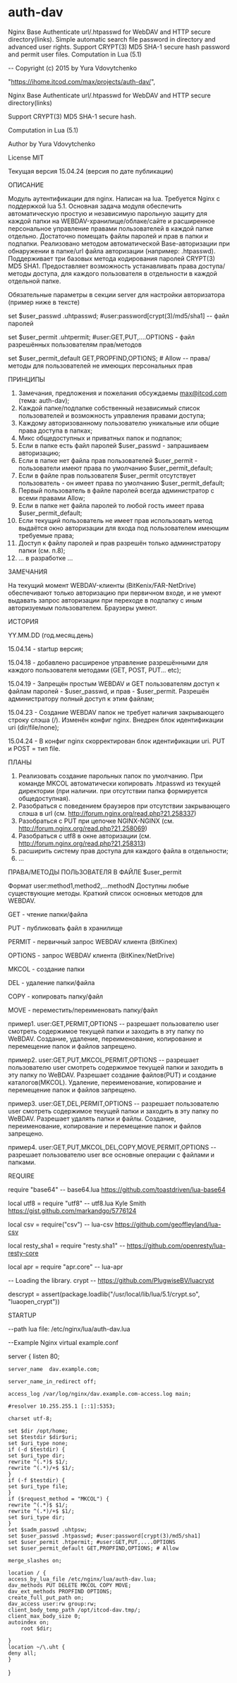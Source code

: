 # auth-dav
Nginx Base Authenticate url/.htpasswd for WebDAV and HTTP secure directory(links). Simple automatic search file password in directory and advanced user rights. Support CRYPT(3) MD5 SHA-1 secure hash password and permit user files. Computation in Lua (5.1)

-- Copyright (c) 2015 by Yura Vdovytchenko

"https://ihome.itcod.com/max/projects/auth-dav/",

Nginx Base Authenticate url/.htpasswd for WebDAV and HTTP secure directory(links)

Support CRYPT(3) MD5 SHA-1 secure hash.

Сomputation in Lua (5.1)

Author by Yura Vdovytchenko

License MIT

Текущая версия 15.04.24 (версия по дате публикации)

ОПИСАНИЕ

Модуль аутентификации для nginx. Написан на lua. Требуется Nginx с поддержкой lua 5.1. 
Основная задача модуля обеспечить автоматическую простую и независимую парольную защиту для каждой папки на  WEBDAV-хранилище/облаке/сайте и расширенное персональное управление правами пользователей в каждой папке отдельно. Достаточно помещать файлы паролей и прав в папки и подпапки. Реализовано методом автоматической Base-авторизации при обнаружении в папке/url файла авторизации (например: .htpasswd). Поддерживает три базовых метода кодирования паролей CRYPT(3) MD5 SHA1. Предоставляет возможность устанавливать права доступа/методы доступа, для каждого пользователя в отдельности в каждой отдельной папке.

Обязательные параметры в секции server для настройки авторизатора (пример ниже в тексте)

set $user_passwd .uhtpasswd; #user:password[crypt(3)/md5/sha1] -- файл паролей

set $user_permit .uhtpermit; #user:GET,PUT,....OPTIONS - файл разрешённых пользователям прав/методов

set $user_permit_default GET,PROPFIND,OPTIONS; # Allow -- права/методы для пользователей не имеющих персональных прав

ПРИНЦИПЫ

1. Замечания, предложения и пожелания обсуждаемы max@itcod.com (тема: auth-dav);
2. Каждой папке/подпапке собственный независимый список пользователей и возможность управления правами доступа;
3. Каждому авторизованному пользователю уникальные или общие права доступа в папках;
4. Микс общедоступных и приватных папок и подпапок;
5. Если в папке есть файл паролей $user_passwd - запрашиваем авторизацию;
6. Если в папке нет файла прав пользователей $user_permit - пользователи имеют права по умолчанию $user_permit_default;
7. Если в файле прав пользователя $user_permit отсутствует пользователь - он имеет права по умолчанию $user_permit_default;
8. Первый пользователь в файле паролей всегда администратор с всеми правами Allow;
9. Если в папке нет файла паролей то любой гость имеет права $user_permit_default;
10. Если текущий пользователь не имеет прав использовать метод выдаётся окно авторизации для входа под пользователем имеющим требуемые права;
11. Доступ к файлу паролей и прав разрешён только администратору папки (см. п.8);
12. ... в разработке ...

ЗАМЕЧАНИЯ

На текущий момент WEBDAV-клиенты (BitKenix/FAR-NetDrive) обеспечивают только авторизацию при первичном входе, и не умеют выдавать запрос авторизации при переходе в подпапку с иным авторизуемым пользователем. Браузеры умеют.

ИСТОРИЯ

YY.MM.DD (год.месяц.день)

15.04.14 - startup версия;

15.04.18 - добавлено расширеное управление разрешёнными для каждого пользователя методами (GET, POST, PUT... etc);

15.04.19 - Запрещён простым WEBDAV и GET пользователям доступ к файлам паролей - $user_passwd, и прав - $user_permit. Разрешён администратору полный доступ к этим файлам;

15.04.23 - Создание WEBDAV папок не требует наличия закрывающего строку слэша (/). Изменён конфиг nginx. Внедрен блок идентификации uri (dir/file/none);

15.04.24 - В конфиг nginx скорректирован блок идентификации uri. PUT и POST = тип file.

ПЛАНЫ

1. Реализовать создание парольных папок по умолчанию. При команде MKCOL автоматически копировать .htpasswd из текущей директории (при наличии. при отсутствии папка формируется общедоступная).
2. Разобраться с поведением браузеров при отсутствии закрывающего слэша в url (см. http://forum.nginx.org/read.php?21,258337)
3. Разобраться с PUT при цепочке NGINX-NGINX (см. http://forum.nginx.org/read.php?21,258069)
4. Разобраться с utf8 в окне авторизации (см. http://forum.nginx.org/read.php?21,258313)
5. расширить систему прав доступа для каждого файла в отдельности;
6. ...

ПРАВА/МЕТОДЫ ПОЛЬЗОВАТЕЛЯ В ФАЙЛЕ $user_permit 

Формат user:method1,method2,...methodN
Доступны любые существующие методы. Краткий список основных методов для WEBDAV.

GET - чтение папки/файла

PUT - публиковать файл в хранилище

PERMIT - первичный запрос WEBDAV клиента (BitKinex)

OPTIONS - запрос WEBDAV клиента (BitKinex/NetDrive)

MKCOL - создание папки

DEL - удаление папки/файла

COPY - копировать папку/файл

MOVE - переместить/переименовать папку/файл

пример1. user:GET,PERMIT,OPTIONS -- разрешает пользователю user смотреть содержимое текущей папки и заходить в эту папку по WeBDAV. Создание, удаление, переименование, копирование и перемещение папок и файлов запрещено.

пример2. user:GET,PUT,MKCOL,PERMIT,OPTIONS -- разрешает пользователю user смотреть содержимое текущей папки и заходить в эту папку по WeBDAV. Разрешает создание файлов(PUT) и создание каталогов(MKCOL). Удаление, переименование, копирование и перемещение папок и файлов запрещено.

пример3. user:GET,DEL,PERMIT,OPTIONS -- разрешает пользователю user смотреть содержимое текущей папки и заходить в эту папку по WeBDAV. Разрешает удалять папки и файлы. Создание, переименование, копирование и перемещение папок и файлов запрещено.

пример4. user:GET,PUT,MKCOL,DEL,COPY,MOVE,PERMIT,OPTIONS -- разрешает пользователю user все основные операции с файлами и папками.

REQUIRE

require "base64" -- base64.lua https://github.com/toastdriven/lua-base64

local utf8 = require "utf8" -- utf8.lua Kyle Smith https://gist.github.com/markandgo/5776124

local csv = require("csv") -- lua-csv https://github.com/geoffleyland/lua-csv

local resty_sha1 = require "resty.sha1" -- https://github.com/openresty/lua-resty-core

local apr = require "apr.core" -- lua-apr

-- Loading the library. crypt -- https://github.com/PlugwiseBV/luacrypt

descrypt = assert(package.loadlib("/usr/local/lib/lua/5.1/crypt.so", "luaopen_crypt"))


STARTUP

--path lua file: /etc/nginx/lua/auth-dav.lua

--Example Nginx virtual example.conf

server {
    listen       80;

    server_name  dav.example.com;

    server_name_in_redirect	off;

    access_log /var/log/nginx/dav.example.com-access.log main;

    #resolver 10.255.255.1 [::1]:5353;

    charset utf-8;
    
    set $dir /opt/home;
    set $testdir $dir$uri;
    set $uri_type none;
    if (-d $testdir) {
	set $uri_type dir;
	rewrite ^(.*)$ $1/;
	rewrite ^(.*)/+$ $1/;
    }
    if (-f $testdir) {
	set $uri_type file;
    }
    if ($request_method = "MKCOL") {
	rewrite ^(.*)$ $1/;
	rewrite ^(.*)/+$ $1/;
	set $uri_type dir;
    }
    set $sadm_passwd .uhtpsw;
    set $user_passwd .htpasswd; #user:password[crypt(3)/md5/sha1]
    set $user_permit .htpermit; #user:GET,PUT,....OPTIONS
    set $user_permit_default GET,PROPFIND,OPTIONS; # Allow

    merge_slashes on;
    
    location / {
	access_by_lua_file /etc/nginx/lua/auth-dav.lua;
	dav_methods PUT DELETE MKCOL COPY MOVE;
	dav_ext_methods PROPFIND OPTIONS;
	create_full_put_path on;
	dav_access user:rw group:rw;
	client_body_temp_path /opt/itcod-dav.tmp/;
	client_max_body_size 0;
	autoindex on;
        root $dir;
        
    }
    location ~/\.uht {
	deny all;
    }
}


